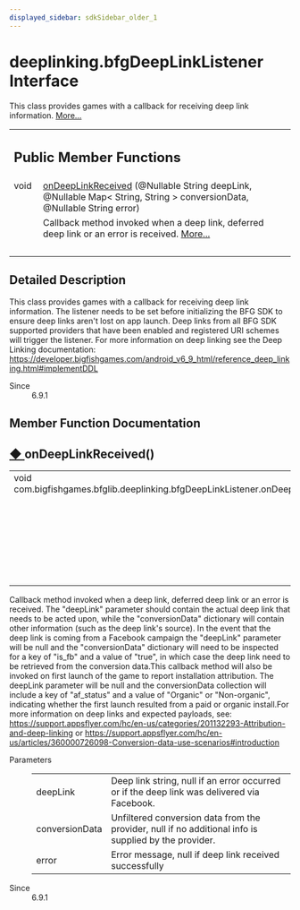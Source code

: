 ```yaml
---
displayed_sidebar: sdkSidebar_older_1
---
```

# deeplinking.bfgDeepLinkListener Interface 

<div class="contents">This class provides games with a callback for receiving deep link information.    <a href="interfacecom_1_1bigfishgames_1_1bfglib_1_1deeplinking_1_1bfg_deep_link_listener.html#details">More...</a><table class="memberdecls"><tr class="heading"><td colspan="2"><h2 class="groupheader"><a id="pub-methods" name="pub-methods"></a> Public Member Functions</h2></td></tr><tr class="memitem:adc364dd7087bc2cab9bb2a8d53aafa26"><td class="memItemLeft" align="right" valign="top">void&#160;</td><td class="memItemRight" valign="bottom"><a class="el" href="interfacecom_1_1bigfishgames_1_1bfglib_1_1deeplinking_1_1bfg_deep_link_listener.html#adc364dd7087bc2cab9bb2a8d53aafa26">onDeepLinkReceived</a> (@Nullable String deepLink, @Nullable Map&lt; String, String &gt; conversionData, @Nullable String error)</td></tr><tr class="memdesc:adc364dd7087bc2cab9bb2a8d53aafa26"><td class="mdescLeft">&#160;</td><td class="mdescRight">Callback method invoked when a deep link, deferred deep link or an error is received.  <a href="interfacecom_1_1bigfishgames_1_1bfglib_1_1deeplinking_1_1bfg_deep_link_listener.html#adc364dd7087bc2cab9bb2a8d53aafa26">More...</a><br /></td></tr><tr class="separator:adc364dd7087bc2cab9bb2a8d53aafa26"><td class="memSeparator" colspan="2">&#160;</td></tr></table><a name="details" id="details"></a><h2 class="groupheader">Detailed Description</h2><div class="textblock">This class provides games with a callback for receiving deep link information. The listener needs to be set before initializing the BFG SDK to ensure deep links aren't lost on app launch. Deep links from all BFG SDK supported providers that have been enabled and registered URI schemes will trigger the listener. For more information on deep linking see the Deep Linking documentation: <a href="https://developer.bigfishgames.com/android_v6_9_html/reference_deep_linking.html#implementDDL">https://developer.bigfishgames.com/android_v6_9_html/reference_deep_linking.html#implementDDL</a><dl class="section since"><dt>Since</dt><dd>6.9.1 </dd></dl></div><h2 class="groupheader">Member Function Documentation</h2><a id="adc364dd7087bc2cab9bb2a8d53aafa26" name="adc364dd7087bc2cab9bb2a8d53aafa26"></a><h2 class="memtitle"><span class="permalink"><a href="#adc364dd7087bc2cab9bb2a8d53aafa26">&#9670;&nbsp;</a></span>onDeepLinkReceived()</h2><div class="memitem"><div class="memproto"><table class="memname"><tr><td class="memname">void com.bigfishgames.bfglib.deeplinking.bfgDeepLinkListener.onDeepLinkReceived </td><td>(</td><td class="paramtype">@Nullable String&#160;</td><td class="paramname"><em>deepLink</em>, </td></tr><tr><td class="paramkey"></td><td></td><td class="paramtype">@Nullable Map&lt; String, String &gt;&#160;</td><td class="paramname"><em>conversionData</em>, </td></tr><tr><td class="paramkey"></td><td></td><td class="paramtype">@Nullable String&#160;</td><td class="paramname"><em>error</em>&#160;</td></tr><tr><td></td><td>)</td><td></td><td></td></tr></table></div><div class="memdoc">Callback method invoked when a deep link, deferred deep link or an error is received. The "deepLink" parameter should contain the actual deep link that needs to be acted upon, while the "conversionData" dictionary will contain other information (such as the deep link's source). In the event that the deep link is coming from a Facebook campaign the "deepLink" parameter will be null and the "conversionData" dictionary will need to be inspected for a key of "is_fb" and a value of "true", in which case the deep link need to be retrieved from the conversion data.This callback method will also be invoked on first launch of the game to report installation attribution. The deepLink parameter will be null and the conversionData collection will include a key of "af_status" and a value of "Organic" or "Non-organic", indicating whether the first launch resulted from a paid or organic install.For more information on deep links and expected payloads, see: <a href="https://support.appsflyer.com/hc/en-us/categories/201132293-Attribution-and-deep-linking">https://support.appsflyer.com/hc/en-us/categories/201132293-Attribution-and-deep-linking</a> or <a href="https://support.appsflyer.com/hc/en-us/articles/360000726098-Conversion-data-use-scenarios#introduction">https://support.appsflyer.com/hc/en-us/articles/360000726098-Conversion-data-use-scenarios#introduction</a><dl class="params"><dt>Parameters</dt><dd><table class="params"><tr><td class="paramname">deepLink</td><td>Deep link string, null if an error occurred or if the deep link was delivered via Facebook. </td></tr><tr><td class="paramname">conversionData</td><td>Unfiltered conversion data from the provider, null if no additional info is supplied by the provider. </td></tr><tr><td class="paramname">error</td><td>Error message, null if deep link received successfully </td></tr></table></dd></dl><dl class="section since"><dt>Since</dt><dd>6.9.1 </dd></dl></div></div></div> 
